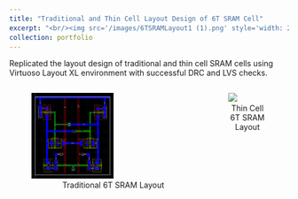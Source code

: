 ```yaml
---
title: "Traditional and Thin Cell Layout Design of 6T SRAM Cell"
excerpt: "<br/><img src='/images/6TSRAMLayout1 (1).png' style='width: 200px;'>"
collection: portfolio
---
```

Replicated the layout design of traditional and thin cell SRAM cells using Virtuoso
Layout XL environment with successful DRC and LVS checks.

<div style="display: flex; justify-content: center;">
    <figure style="margin-right: 20px;">
        <img src='/images/6TSRAMLayout1 (1).png' style="width: 50%;">
        <figcaption style="text-align: center;">Traditional 6T SRAM Layout</figcaption>
    </figure>
    <figure>
        <img src='/images/2D_SRAM_LayoutGithub' style="width: 100%;">
        <figcaption style="text-align: center;">Thin Cell 6T SRAM Layout</figcaption>
    </figure>
</div>

